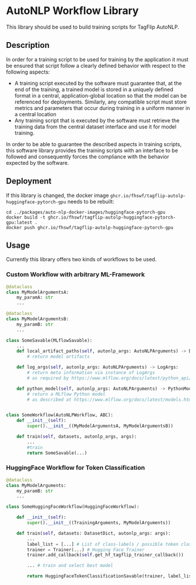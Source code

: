 # AutoNLP Workflow Library

This library should be used to build training scripts for TagFlip AutoNLP.

## Description

In order for a training script to be used for training by the application
it must be ensured that script follow a clearly defined behavior with respect to the following
aspects:

- A training script executed by the software must guarantee that, at the end of the training, a trained model is stored in a uniquely defined format in a central, application-global location so that the model can be referenced for deployments. Similarly, any compatible script must store metrics and parameters that occur during training in a uniform manner in a central location
- Any training script that is executed by the software must retrieve the training data from the central dataset interface and use it for model training.

In order to be able to guarantee the described aspects in training scripts,
this software library provides the training scripts with an interface to be followed
and consequently forces the compliance with the behavior expected by the software.

## Deployment

If this library is changed, the docker image `ghcr.io/fhswf/tagflip-autolp-huggingface-pytorch-gpu` needs to be rebuilt:

```shell
cd ../packages/auto-nlp-docker-images/huggingface-pytorch-gpu
docker build -t ghcr.io/fhswf/tagflip-autolp-huggingface-pytorch-gpu:latest .
docker push ghcr.io/fhswf/tagflip-autolp-huggingface-pytorch-gpu
```

## Usage

Currently this library offers two kinds of workflows to be used.

### Custom Workflow with arbitrary ML-Framework

```python
@dataclass
class MyModelArgumentsA:
    my_paramA: str
    ...

@dataclass
class MyModelArgumentsB:
    my_paramB: str
    ...

class SomeSavable(MLflowSavable):
    ...
    def local_artifact_paths(self, autonlp_args: AutoNLPArguments) -> Dict[Name, Path]:
        # return model artifacts

    def log_args(self, autonlp_args: AutoNLPArguments) -> LogArgs:
        # return meta information via instance of LogArgs
        # as required by https://www.mlflow.org/docs/latest/python_api/mlflow.pyfunc.html#mlflow.pyfunc.log_model

    def python_model(self, autonlp_args: AutoNLPArguments) -> PythonModel:
        # return a MLflow Python model
        # as described at https://www.mlflow.org/docs/latest/models.html#custom-python-models


class SomeWorkflow(AutoNLPWorkflow, ABC):
    def __init__(self):
        super().__init__((MyModelArgumentsA, MyModelArgumentsB))

    def train(self, datasets, autonlp_args, args):
        ...
        #train
        return SomeSavable(...)
```

### HuggingFace Workflow for Token Classification

```python
@dataclass
class MyModelArguments:
    my_paramB: str
    ...

class SomeHuggingFaceWorkflow(HuggingFaceWorkflow):

    def __init__(self):
        super().__init__((TrainingArguments, MyModelArguments))

    def train(self, datasets: DatasetDict, autonlp_args: args):
        ...
        label_list = [...] # List of class-labels / possible token classes
        trainer = Trainer(...) # Hugging Face Trainer
        trainer.add_callback(self.get_hf_tagflip_trainer_callback())

        ... # train and select best model

        return HuggingFaceTokenClassificationSavable(trainer, label_list)
```

